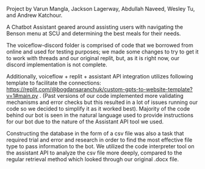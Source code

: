 Project by Varun Mangla, Jackson Lagerway, Abdullah Naveed, Wesley Tu, and Andrew Katchour.

A Chatbot Assistant geared around assisting users with navigating the Benson menu at SCU and determining the best meals for their needs.

The voiceflow-discord folder is comprised of code that we borrowed from online and used for testing purposes; we made some changes to try to get it to work with threads and our original replit, but, as it is right now, our discord implementation is not complete.

Additionally, voiceflow + replit + assistant API integration utilizes following template to facilitate the connections: https://replit.com/@bogdansaranchuk/custom-gpts-to-website-template?v=1#main.py . (Past versions of our code implemented more validating mechanisms and error checks but this resulted in a lot of issues running our code so we decided to simplify it as it worked best). Majority of the code behind our bot is seen in the natural language used to provide instructions for our bot due to the nature of the Assistant API tool we used.

Constructing the database in the form of a csv file was also a task that required trial and error and research in order to find the most effective file type to pass information to the bot. We utilized the code interpreter tool on the assistant API to analyze the csv file more deeply, compared to the regular retrieval method which looked through our original .docx file.

